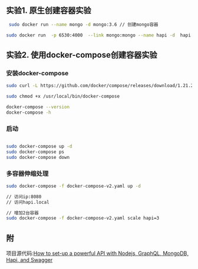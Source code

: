 ## 实验1. 原生创建容器实验

```bash
 sudo docker run --name mongo -d mongo:3.6 // 创建mongo容器

sudo docker run  -p 6530:4000  --link mongo:mongo --name hapi -d  hapi // 创建hapi项目容器
```

## 实验2. 使用docker-compose创建容器实验

### 安装docker-compose

```bash
sudo curl -L https://github.com/docker/compose/releases/download/1.21.2/docker-compose-$(uname -s)-$(uname -m) -o /usr/local/bin/docker-compose

sudo chmod +x /usr/local/bin/docker-compose

docker-compose --version
docker-compose -h
```

### 启动

```bash

sudo docker-compose up -d
sudo docker-compose ps
sudo docker-compose down
```

### 多容器伸缩处理
```bash
sudo docker-compose -f docker-compose-v2.yaml up -d

// 访问ip:8080
// 访问hapi.local

// 增加2台容器
sudo docker-compose -f docker-compose-v2.yaml scale hapi=3
```

## 附

项目源代码:[How to set-up a powerful API with Nodejs, GraphQL, MongoDB, Hapi, and Swagger](https://medium.freecodecamp.org/how-to-setup-a-powerful-api-with-nodejs-graphql-mongodb-hapi-and-swagger-e251ac189649)